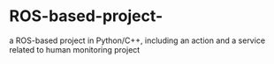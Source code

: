 # ROS-based-project-
a ROS-based project in Python/C++, including an action and a service related to human monitoring  project 
